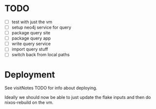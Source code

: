 # TODO
- [ ] test with just the vm
- [ ] setup neo4j service for query
- [ ] package query site
- [ ] package query app
- [ ] write query service
- [ ] import query stuff
- [ ] switch back from local paths

# Deployment
See visitNotes TODO for info about deploying.

Ideally we should now be able to just update the flake inputs and then do
nixos-rebuild on the vm.
